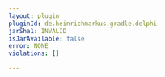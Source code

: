 ```yaml
---
layout: plugin
pluginId: de.heinrichmarkus.gradle.delphi
jarSha1: INVALID
isJarAvailable: false
error: NONE
violations: []

---
```

